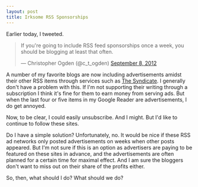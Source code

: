 ```yaml
---
layout: post
title: Irksome RSS Sponsorships
---
```


Earlier today, I tweeted.

<blockquote class="twitter-tweet"><p>If you're going to include RSS feed sponsorships once a week, you should be blogging at least that often.</p>&mdash; Christopher Ogden (@c_t_ogden) <a href="https://twitter.com/c_t_ogden/status/244444019357282305" data-datetime="2012-09-08T14:36:10+00:00">September 8, 2012</a></blockquote>
<script src="//platform.twitter.com/widgets.js" charset="utf-8"></script>

A number of my favorite blogs are now including advertisements amidst their other RSS items through services such as [The Syndicate](http://syndicateads.net/).  I generally don't have a problem with this.  If I'm not supporting their writing through a subscription I think it's fine for them to earn money from serving ads.  But when the last four or five items in my Google Reader are advertisements, I do get annoyed.  

Now, to be clear, I could easily unsubscribe.  And I might.  But I'd like to continue to follow these sites.  

Do I have a simple solution?  Unfortunately, no.  It would be nice if these RSS ad networks only posted advertisements on weeks when other posts appeared.  But I'm not sure if this is an option as advertisers are paying to be featured on these sites in advance, and the advertisements are often planned for a certain time for maximal effect.  And I am sure the bloggers don't want to miss out on their share of the profits either.

So, then, what should I do?  What should we do?

